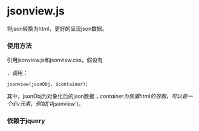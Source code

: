 
# jsonview.js

将json转换为html，更好的呈现json数据。

### 使用方法

引用jsonview.js和jsonview.css，假设有<div id="jsonview"></div>，调用：

	jsonview(jsonObj, $container);

其中，jsonObj为对象化后的json数据；$container为放置html的容器，可以是一个div元素，例如$('#jsonview')。

### 依赖于jquery